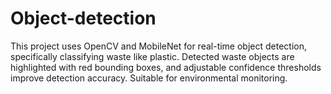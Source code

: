 # Object-detection
This project uses OpenCV and MobileNet for real-time object detection, specifically classifying waste like plastic. Detected waste objects are highlighted with red bounding boxes, and adjustable confidence thresholds improve detection accuracy. Suitable for environmental monitoring.
